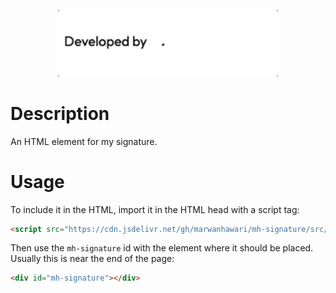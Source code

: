 <p align="center">
  <img width=70% height=auto src="https://github.com/marwanhawari/mh-signature/raw/main/assets/mh-signature.gif" alt="mh-signature gif"/>
</p>

# Description
An HTML element for my signature.

# Usage
To include it in the HTML, import it in the HTML head with a script tag:
```html
<script src="https://cdn.jsdelivr.net/gh/marwanhawari/mh-signature/src/mh-signature.js" defer ></script>
```

Then use the `mh-signature` id with the element where it should be placed. Usually this is near the end of the page:
```html
<div id="mh-signature"></div>
```